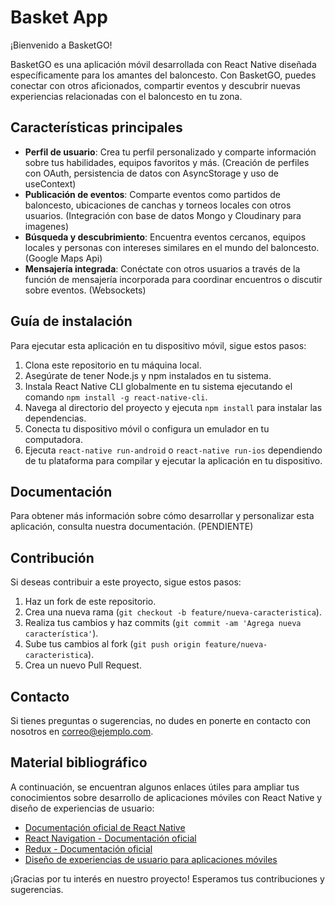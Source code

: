 # Basket App

¡Bienvenido a BasketGO!

BasketGO es una aplicación móvil desarrollada con React Native diseñada específicamente para los amantes del baloncesto. Con BasketGO, puedes conectar con otros aficionados, compartir eventos y descubrir nuevas experiencias relacionadas con el baloncesto en tu zona.

## Características principales

- **Perfil de usuario**: Crea tu perfil personalizado y comparte información sobre tus habilidades, equipos favoritos y más. (Creación de perfiles con OAuth, persistencia de datos con AsyncStorage y uso de useContext)
- **Publicación de eventos**: Comparte eventos como partidos de baloncesto, ubicaciones de canchas y torneos locales con otros usuarios. (Integración con base de datos Mongo y Cloudinary para imagenes)
- **Búsqueda y descubrimiento**: Encuentra eventos cercanos, equipos locales y personas con intereses similares en el mundo del baloncesto. (Google Maps Api)
- **Mensajería integrada**: Conéctate con otros usuarios a través de la función de mensajería incorporada para coordinar encuentros o discutir sobre eventos. (Websockets)

## Guía de instalación

Para ejecutar esta aplicación en tu dispositivo móvil, sigue estos pasos:

1. Clona este repositorio en tu máquina local.
2. Asegúrate de tener Node.js y npm instalados en tu sistema.
3. Instala React Native CLI globalmente en tu sistema ejecutando el comando `npm install -g react-native-cli`.
4. Navega al directorio del proyecto y ejecuta `npm install` para instalar las dependencias.
5. Conecta tu dispositivo móvil o configura un emulador en tu computadora.
6. Ejecuta `react-native run-android` o `react-native run-ios` dependiendo de tu plataforma para compilar y ejecutar la aplicación en tu dispositivo.

## Documentación

Para obtener más información sobre cómo desarrollar y personalizar esta aplicación, consulta nuestra documentación. (PENDIENTE)

## Contribución

Si deseas contribuir a este proyecto, sigue estos pasos:

1. Haz un fork de este repositorio.
2. Crea una nueva rama (`git checkout -b feature/nueva-caracteristica`).
3. Realiza tus cambios y haz commits (`git commit -am 'Agrega nueva característica'`).
4. Sube tus cambios al fork (`git push origin feature/nueva-caracteristica`).
5. Crea un nuevo Pull Request.

## Contacto

Si tienes preguntas o sugerencias, no dudes en ponerte en contacto con nosotros en [correo@ejemplo.com](mailto:correo@ejemplo.com).

## Material bibliográfico

A continuación, se encuentran algunos enlaces útiles para ampliar tus conocimientos sobre desarrollo de aplicaciones móviles con React Native y diseño de experiencias de usuario:

- [Documentación oficial de React Native](https://reactnative.dev/docs/getting-started)
- [React Navigation - Documentación oficial](https://reactnavigation.org/)
- [Redux - Documentación oficial](https://redux.js.org/)
- [Diseño de experiencias de usuario para aplicaciones móviles](https://www.smashingmagazine.com/category/mobile/)

¡Gracias por tu interés en nuestro proyecto! Esperamos tus contribuciones y sugerencias.
